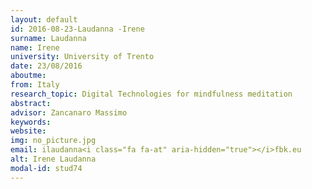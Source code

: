 ```yaml
---
layout: default 
id: 2016-08-23-Laudanna -Irene
surname: Laudanna 
name: Irene
university: University of Trento
date: 23/08/2016
aboutme: 
from: Italy
research_topic: Digital Technologies for mindfulness meditation
abstract: 
advisor: Zancanaro Massimo
keywords: 
website: 
img: no_picture.jpg
email: ilaudanna<i class="fa fa-at" aria-hidden="true"></i>fbk.eu
alt: Irene Laudanna 
modal-id: stud74
---
```

